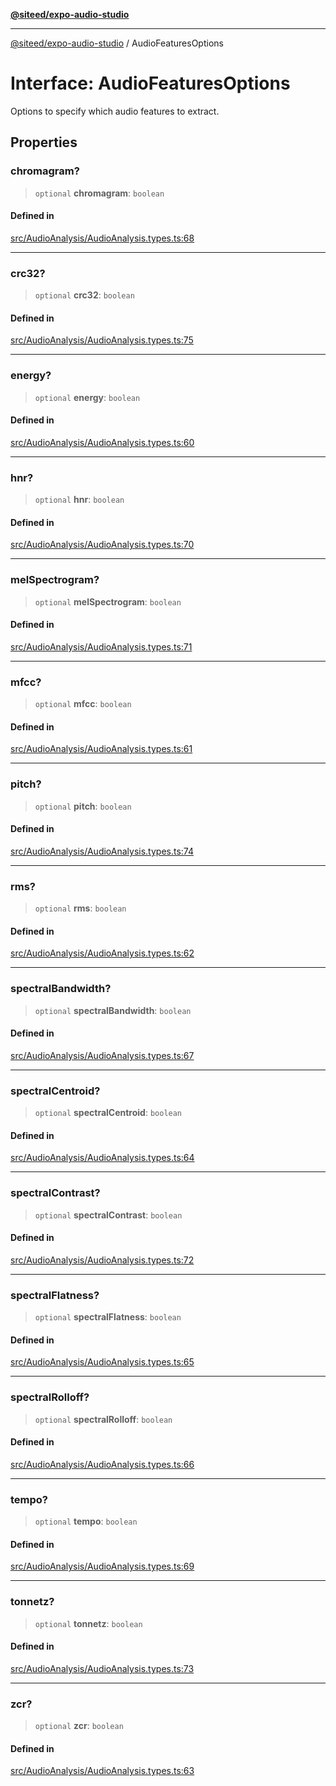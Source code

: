 [**@siteed/expo-audio-studio**](../README.md)

***

[@siteed/expo-audio-studio](../README.md) / AudioFeaturesOptions

# Interface: AudioFeaturesOptions

Options to specify which audio features to extract.

## Properties

### chromagram?

> `optional` **chromagram**: `boolean`

#### Defined in

[src/AudioAnalysis/AudioAnalysis.types.ts:68](https://github.com/deeeed/expo-audio-stream/blob/e63960be99f20b4ceb77356f18afa41197a63203/packages/expo-audio-studio/src/AudioAnalysis/AudioAnalysis.types.ts#L68)

***

### crc32?

> `optional` **crc32**: `boolean`

#### Defined in

[src/AudioAnalysis/AudioAnalysis.types.ts:75](https://github.com/deeeed/expo-audio-stream/blob/e63960be99f20b4ceb77356f18afa41197a63203/packages/expo-audio-studio/src/AudioAnalysis/AudioAnalysis.types.ts#L75)

***

### energy?

> `optional` **energy**: `boolean`

#### Defined in

[src/AudioAnalysis/AudioAnalysis.types.ts:60](https://github.com/deeeed/expo-audio-stream/blob/e63960be99f20b4ceb77356f18afa41197a63203/packages/expo-audio-studio/src/AudioAnalysis/AudioAnalysis.types.ts#L60)

***

### hnr?

> `optional` **hnr**: `boolean`

#### Defined in

[src/AudioAnalysis/AudioAnalysis.types.ts:70](https://github.com/deeeed/expo-audio-stream/blob/e63960be99f20b4ceb77356f18afa41197a63203/packages/expo-audio-studio/src/AudioAnalysis/AudioAnalysis.types.ts#L70)

***

### melSpectrogram?

> `optional` **melSpectrogram**: `boolean`

#### Defined in

[src/AudioAnalysis/AudioAnalysis.types.ts:71](https://github.com/deeeed/expo-audio-stream/blob/e63960be99f20b4ceb77356f18afa41197a63203/packages/expo-audio-studio/src/AudioAnalysis/AudioAnalysis.types.ts#L71)

***

### mfcc?

> `optional` **mfcc**: `boolean`

#### Defined in

[src/AudioAnalysis/AudioAnalysis.types.ts:61](https://github.com/deeeed/expo-audio-stream/blob/e63960be99f20b4ceb77356f18afa41197a63203/packages/expo-audio-studio/src/AudioAnalysis/AudioAnalysis.types.ts#L61)

***

### pitch?

> `optional` **pitch**: `boolean`

#### Defined in

[src/AudioAnalysis/AudioAnalysis.types.ts:74](https://github.com/deeeed/expo-audio-stream/blob/e63960be99f20b4ceb77356f18afa41197a63203/packages/expo-audio-studio/src/AudioAnalysis/AudioAnalysis.types.ts#L74)

***

### rms?

> `optional` **rms**: `boolean`

#### Defined in

[src/AudioAnalysis/AudioAnalysis.types.ts:62](https://github.com/deeeed/expo-audio-stream/blob/e63960be99f20b4ceb77356f18afa41197a63203/packages/expo-audio-studio/src/AudioAnalysis/AudioAnalysis.types.ts#L62)

***

### spectralBandwidth?

> `optional` **spectralBandwidth**: `boolean`

#### Defined in

[src/AudioAnalysis/AudioAnalysis.types.ts:67](https://github.com/deeeed/expo-audio-stream/blob/e63960be99f20b4ceb77356f18afa41197a63203/packages/expo-audio-studio/src/AudioAnalysis/AudioAnalysis.types.ts#L67)

***

### spectralCentroid?

> `optional` **spectralCentroid**: `boolean`

#### Defined in

[src/AudioAnalysis/AudioAnalysis.types.ts:64](https://github.com/deeeed/expo-audio-stream/blob/e63960be99f20b4ceb77356f18afa41197a63203/packages/expo-audio-studio/src/AudioAnalysis/AudioAnalysis.types.ts#L64)

***

### spectralContrast?

> `optional` **spectralContrast**: `boolean`

#### Defined in

[src/AudioAnalysis/AudioAnalysis.types.ts:72](https://github.com/deeeed/expo-audio-stream/blob/e63960be99f20b4ceb77356f18afa41197a63203/packages/expo-audio-studio/src/AudioAnalysis/AudioAnalysis.types.ts#L72)

***

### spectralFlatness?

> `optional` **spectralFlatness**: `boolean`

#### Defined in

[src/AudioAnalysis/AudioAnalysis.types.ts:65](https://github.com/deeeed/expo-audio-stream/blob/e63960be99f20b4ceb77356f18afa41197a63203/packages/expo-audio-studio/src/AudioAnalysis/AudioAnalysis.types.ts#L65)

***

### spectralRolloff?

> `optional` **spectralRolloff**: `boolean`

#### Defined in

[src/AudioAnalysis/AudioAnalysis.types.ts:66](https://github.com/deeeed/expo-audio-stream/blob/e63960be99f20b4ceb77356f18afa41197a63203/packages/expo-audio-studio/src/AudioAnalysis/AudioAnalysis.types.ts#L66)

***

### tempo?

> `optional` **tempo**: `boolean`

#### Defined in

[src/AudioAnalysis/AudioAnalysis.types.ts:69](https://github.com/deeeed/expo-audio-stream/blob/e63960be99f20b4ceb77356f18afa41197a63203/packages/expo-audio-studio/src/AudioAnalysis/AudioAnalysis.types.ts#L69)

***

### tonnetz?

> `optional` **tonnetz**: `boolean`

#### Defined in

[src/AudioAnalysis/AudioAnalysis.types.ts:73](https://github.com/deeeed/expo-audio-stream/blob/e63960be99f20b4ceb77356f18afa41197a63203/packages/expo-audio-studio/src/AudioAnalysis/AudioAnalysis.types.ts#L73)

***

### zcr?

> `optional` **zcr**: `boolean`

#### Defined in

[src/AudioAnalysis/AudioAnalysis.types.ts:63](https://github.com/deeeed/expo-audio-stream/blob/e63960be99f20b4ceb77356f18afa41197a63203/packages/expo-audio-studio/src/AudioAnalysis/AudioAnalysis.types.ts#L63)
